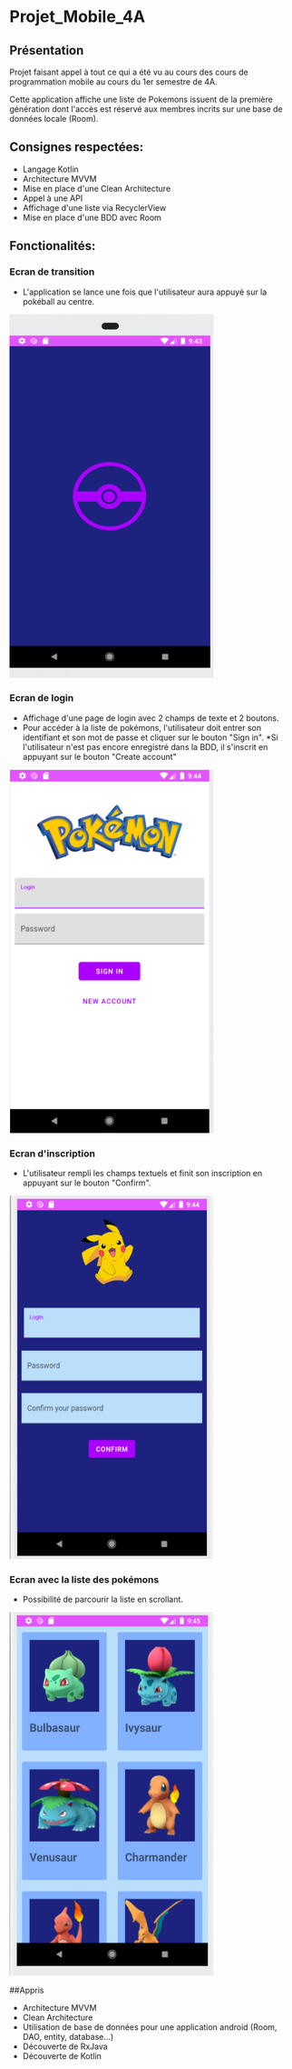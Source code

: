 # Projet_Mobile_4A
## Présentation

Projet faisant appel à tout ce qui a été vu au cours des cours de programmation mobile au cours du 1er semestre de 4A.

Cette application affiche une liste de Pokemons issuent de la première génération dont l'accès est réservé aux membres incrits sur une base de données locale (Room).

## Consignes respectées:

* Langage Kotlin
* Architecture MVVM
* Mise en place d'une Clean Architecture
* Appel à une API 
* Affichage d'une liste via RecyclerView
* Mise en place d'une BDD avec Room

## Fonctionalités:

### Ecran de transition 
* L'application se lance une fois que l'utilisateur aura appuyé sur la pokéball au centre.
<img src="https://github.com/xiad-fr98/4A_Project/blob/master/screens/img1.PNG" width="360" height="640" />

### Ecran de login
* Affichage d'une page de login avec 2 champs de texte et 2 boutons.
* Pour accéder à la liste de pokémons, l'utilisateur doit entrer son identifiant et son mot de passe et cliquer sur le bouton "Sign in".
*Si l'utilisateur n'est pas encore enregistré dans la BDD, il s'inscrit en appuyant sur le bouton "Create account"
<img src="https://github.com/xiad-fr98/4A_Project/blob/master/screens/img2.PNG" width="360" height="640" />

### Ecran d'inscription
* L'utilisateur rempli les champs textuels et finit son inscription en appuyant sur le bouton "Confirm".
<img src="https://github.com/xiad-fr98/4A_Project/blob/master/screens/img3.PNG" width="360" height="640" />

### Ecran avec la liste des pokémons
* Possibilité de parcourir la liste en scrollant.
<img src="https://github.com/xiad-fr98/4A_Project/blob/master/screens/img4.PNG" width="360" height="640" />

##Appris

* Architecture MVVM
* Clean Architecture
* Utilisation de base de données pour une application android (Room, DAO, entity, database...)
* Découverte de RxJava
* Découverte de Kotlin
